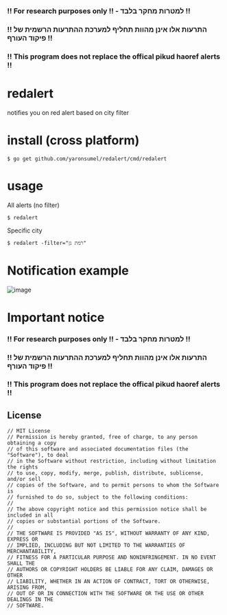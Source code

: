 ### !! For research purposes only !! -  למטרות מחקר בלבד !! 
### !! התרעות אלו אינן מהוות תחליף למערכת ההתרעות הרשמית של פיקוד העורף !!
### !! This program does not replace the offical pikud haoref alerts !!

# redalert
notifies you on red alert based on city filter 

# install (cross platform)

`$ go get github.com/yaronsumel/redalert/cmd/redalert`

# usage

All alerts (no filter)

`$ redalert`

Specific city

`$ redalert -filter="רמת גן"`

# Notification example 

![image](https://user-images.githubusercontent.com/4710984/118363641-02b7eb00-b59e-11eb-8eb5-1708b929a292.png)

# Important notice

### !! For research purposes only !! -  למטרות מחקר בלבד !! 
### !! התרעות אלו אינן מהוות תחליף למערכת ההתרעות הרשמית של פיקוד העורף !!
### !! This program does not replace the offical pikud haoref alerts !!

## License
```
// MIT License
// Permission is hereby granted, free of charge, to any person obtaining a copy
// of this software and associated documentation files (the "Software"), to deal
// in the Software without restriction, including without limitation the rights
// to use, copy, modify, merge, publish, distribute, sublicense, and/or sell
// copies of the Software, and to permit persons to whom the Software is
// furnished to do so, subject to the following conditions:
//
// The above copyright notice and this permission notice shall be included in all
// copies or substantial portions of the Software.
//
// THE SOFTWARE IS PROVIDED "AS IS", WITHOUT WARRANTY OF ANY KIND, EXPRESS OR
// IMPLIED, INCLUDING BUT NOT LIMITED TO THE WARRANTIES OF MERCHANTABILITY,
// FITNESS FOR A PARTICULAR PURPOSE AND NONINFRINGEMENT. IN NO EVENT SHALL THE
// AUTHORS OR COPYRIGHT HOLDERS BE LIABLE FOR ANY CLAIM, DAMAGES OR OTHER
// LIABILITY, WHETHER IN AN ACTION OF CONTRACT, TORT OR OTHERWISE, ARISING FROM,
// OUT OF OR IN CONNECTION WITH THE SOFTWARE OR THE USE OR OTHER DEALINGS IN THE
// SOFTWARE.
```
